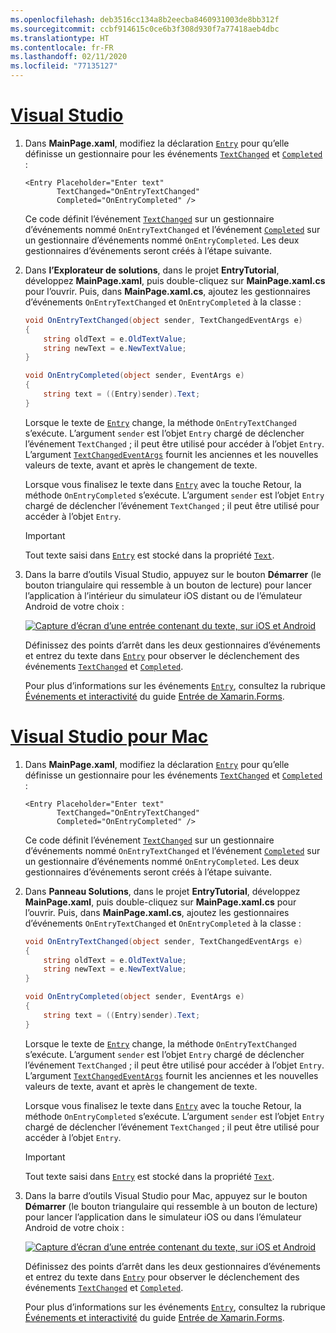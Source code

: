 ```yaml
---
ms.openlocfilehash: deb3516cc134a8b2eecba8460931003de8bb312f
ms.sourcegitcommit: ccbf914615c0ce6b3f308d930f7a77418aeb4dbc
ms.translationtype: HT
ms.contentlocale: fr-FR
ms.lasthandoff: 02/11/2020
ms.locfileid: "77135127"
---
```

# <a name="visual-studiotabvswin"></a>[Visual Studio](#tab/vswin)

1. Dans **MainPage.xaml**, modifiez la déclaration [`Entry`](xref:Xamarin.Forms.Entry) pour qu’elle définisse un gestionnaire pour les événements [`TextChanged`](xref:Xamarin.Forms.InputView.TextChanged) et [`Completed`](xref:Xamarin.Forms.Entry.Completed) :

    ```xaml
    <Entry Placeholder="Enter text"
           TextChanged="OnEntryTextChanged"
           Completed="OnEntryCompleted" />
    ```

    Ce code définit l’événement [`TextChanged`](xref:Xamarin.Forms.InputView.TextChanged) sur un gestionnaire d’événements nommé `OnEntryTextChanged` et l’événement [`Completed`](xref:Xamarin.Forms.Entry.Completed) sur un gestionnaire d’événements nommé `OnEntryCompleted`. Les deux gestionnaires d’événements seront créés à l’étape suivante.

1. Dans **l’Explorateur de solutions**, dans le projet **EntryTutorial**, développez **MainPage.xaml**, puis double-cliquez sur **MainPage.xaml.cs** pour l’ouvrir. Puis, dans **MainPage.xaml.cs**, ajoutez les gestionnaires d’événements `OnEntryTextChanged` et `OnEntryCompleted` à la classe :

    ```csharp
    void OnEntryTextChanged(object sender, TextChangedEventArgs e)
    {
        string oldText = e.OldTextValue;
        string newText = e.NewTextValue;
    }

    void OnEntryCompleted(object sender, EventArgs e)
    {
        string text = ((Entry)sender).Text;
    }
    ```

    Lorsque le texte de [`Entry`](xref:Xamarin.Forms.Entry) change, la méthode `OnEntryTextChanged` s’exécute. L’argument `sender` est l’objet `Entry` chargé de déclencher l’événement `TextChanged` ; il peut être utilisé pour accéder à l’objet `Entry`. L’argument [`TextChangedEventArgs`](xref:Xamarin.Forms.TextChangedEventArgs) fournit les anciennes et les nouvelles valeurs de texte, avant et après le changement de texte.

    Lorsque vous finalisez le texte dans [`Entry`](xref:Xamarin.Forms.Entry) avec la touche Retour, la méthode `OnEntryCompleted` s’exécute. L’argument `sender` est l’objet `Entry` chargé de déclencher l’événement `TextChanged` ; il peut être utilisé pour accéder à l’objet `Entry`.

    > [!IMPORTANT]
    > Tout texte saisi dans [`Entry`](xref:Xamarin.Forms.Entry) est stocké dans la propriété [`Text`](xref:Xamarin.Forms.InputView.Text).

1. Dans la barre d’outils Visual Studio, appuyez sur le bouton **Démarrer** (le bouton triangulaire qui ressemble à un bouton de lecture) pour lancer l’application à l’intérieur du simulateur iOS distant ou de l’émulateur Android de votre choix :

    [![Capture d’écran d’une entrée contenant du texte, sur iOS et Android](../images/text-changes.png "Entrée constituée de texte")](../images/text-changes-large.png#lightbox "Entrée constituée de texte")

    Définissez des points d’arrêt dans les deux gestionnaires d’événements et entrez du texte dans [`Entry`](xref:Xamarin.Forms.Entry) pour observer le déclenchement des événements [`TextChanged`](xref:Xamarin.Forms.InputView.TextChanged) et [`Completed`](xref:Xamarin.Forms.Entry.Completed).

    Pour plus d’informations sur les événements [`Entry`](xref:Xamarin.Forms.Entry), consultez la rubrique [Événements et interactivité](~/xamarin-forms/user-interface/text/entry.md#events-and-interactivity) du guide [Entrée de Xamarin.Forms](~/xamarin-forms/user-interface/text/entry.md).

# <a name="visual-studio-for-mactabvsmac"></a>[Visual Studio pour Mac](#tab/vsmac)

1. Dans **MainPage.xaml**, modifiez la déclaration [`Entry`](xref:Xamarin.Forms.Entry) pour qu’elle définisse un gestionnaire pour les événements [`TextChanged`](xref:Xamarin.Forms.InputView.TextChanged) et [`Completed`](xref:Xamarin.Forms.Entry.Completed) :

    ```xaml
    <Entry Placeholder="Enter text"
           TextChanged="OnEntryTextChanged"
           Completed="OnEntryCompleted" />
    ```

    Ce code définit l’événement [`TextChanged`](xref:Xamarin.Forms.InputView.TextChanged) sur un gestionnaire d’événements nommé `OnEntryTextChanged` et l’événement [`Completed`](xref:Xamarin.Forms.Entry.Completed) sur un gestionnaire d’événements nommé `OnEntryCompleted`. Les deux gestionnaires d’événements seront créés à l’étape suivante.

1. Dans **Panneau Solutions**, dans le projet **EntryTutorial**, développez **MainPage.xaml**, puis double-cliquez sur **MainPage.xaml.cs** pour l’ouvrir. Puis, dans **MainPage.xaml.cs**, ajoutez les gestionnaires d’événements `OnEntryTextChanged` et `OnEntryCompleted` à la classe :

    ```csharp
    void OnEntryTextChanged(object sender, TextChangedEventArgs e)
    {
        string oldText = e.OldTextValue;
        string newText = e.NewTextValue;
    }

    void OnEntryCompleted(object sender, EventArgs e)
    {
        string text = ((Entry)sender).Text;
    }
    ```

    Lorsque le texte de [`Entry`](xref:Xamarin.Forms.Entry) change, la méthode `OnEntryTextChanged` s’exécute. L’argument `sender` est l’objet `Entry` chargé de déclencher l’événement `TextChanged` ; il peut être utilisé pour accéder à l’objet `Entry`. L’argument [`TextChangedEventArgs`](xref:Xamarin.Forms.TextChangedEventArgs) fournit les anciennes et les nouvelles valeurs de texte, avant et après le changement de texte.

    Lorsque vous finalisez le texte dans [`Entry`](xref:Xamarin.Forms.Entry) avec la touche Retour, la méthode `OnEntryCompleted` s’exécute. L’argument `sender` est l’objet `Entry` chargé de déclencher l’événement `TextChanged` ; il peut être utilisé pour accéder à l’objet `Entry`.

    > [!IMPORTANT]
    > Tout texte saisi dans [`Entry`](xref:Xamarin.Forms.Entry) est stocké dans la propriété [`Text`](xref:Xamarin.Forms.InputView.Text).

1. Dans la barre d’outils Visual Studio pour Mac, appuyez sur le bouton **Démarrer** (le bouton triangulaire qui ressemble à un bouton de lecture) pour lancer l’application dans le simulateur iOS ou dans l’émulateur Android de votre choix :

    [![Capture d’écran d’une entrée contenant du texte, sur iOS et Android](../images/text-changes.png "Entrée constituée de texte")](../images/text-changes-large.png#lightbox "Entrée constituée de texte")

    Définissez des points d’arrêt dans les deux gestionnaires d’événements et entrez du texte dans [`Entry`](xref:Xamarin.Forms.Entry) pour observer le déclenchement des événements [`TextChanged`](xref:Xamarin.Forms.InputView.TextChanged) et [`Completed`](xref:Xamarin.Forms.Entry.Completed).

    Pour plus d’informations sur les événements [`Entry`](xref:Xamarin.Forms.Entry), consultez la rubrique [Événements et interactivité](~/xamarin-forms/user-interface/text/entry.md#events-and-interactivity) du guide [Entrée de Xamarin.Forms](~/xamarin-forms/user-interface/text/entry.md).
